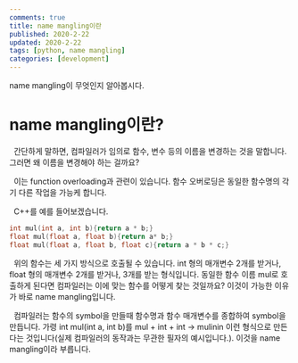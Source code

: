 ```yaml
---
comments: true
title: name mangling이란
published: 2020-2-22
updated: 2020-2-22
tags: [python, name mangling]
categories: [development]
---
```


name mangling이 무엇인지 알아봅시다.



# name mangling이란?

&nbsp;&nbsp;간단하게 말하면, 컴파일러가 임의로 함수, 변수 등의 이름을 변경하는 것을 말합니다. 그러면 왜 이름을 변경해야 하는 걸까요?

&nbsp;&nbsp;이는 function overloading과 관련이 있습니다. 함수 오버로딩은 동일한 함수명의 각기 다른 작업을 가능케 합니다.

&nbsp;&nbsp;C++를 예를 들어보겠습니다.

```C++
int mul(int a, int b){return a * b;}
float mul(float a, float b){return a* b;}
float mul(float a, float b, float c){return a * b * c;}
```

&nbsp;&nbsp;위의 함수는 세 가지 방식으로 호출될 수 있습니다. int 형의 매개변수 2개를 받거나, float 형의 매개변수 2개를 받거나, 3개를 받는 형식입니다. 동일한 함수 이름 mul로 호출하게 된다면 컴파일러는 이에 맞는 함수를 어떻게 찾는 것일까요? 이것이 가능한 이유가 바로 name mangling입니다. 

&nbsp;&nbsp;컴파일러는 함수의 symbol을 만들때 함수명과 함수 매개변수를 종합하여 symbol을 만듭니다. 가령 int mul(int a, int b)를 mul + int + int -> mulinin 이런 형식으로 만든다는 것입니다(실제 컴파일러의 동작과는 무관한 필자의 예시입니다.). 이것을 name mangling이라 부릅니다.